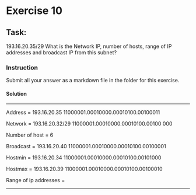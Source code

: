# Exercise 10

## Task: 

193.16.20.35/29 What is the Network IP, number of hosts, range of IP addresses and broadcast IP from this subnet?

### Instruction

Submit all your answer as a markdown file in the folder for this exercise.

#### Solution

-----
Address = 193.16.20.35 11000001.00010000.00010100.00100011

Network = 193.16.20.32/29 11000001.00010000.00010100.00100 000

Number of host = 6

Broadcast = 193.16.20.40 11000001.00010000.00010100.00100001 

Hostmin = 193.16.20.34  11000001.00010000.00010100.00101000

Hostmax = 193.16.20.39 11000001.00010000.00010100.00100010

Range of ip addresses = 

-----
